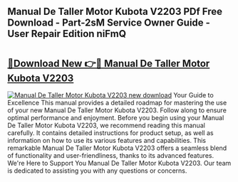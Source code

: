 ## Manual De Taller Motor Kubota V2203 PDf Free Download - Part-2sM Service Owner Guide - User Repair Edition niFmQ

# <h2><a href="http://bc88102.oget.top/?id=Manual+De+Taller+Motor+Kubota+V2203">🔗Download New 👉🔴 Manual De Taller Motor Kubota V2203</a></h2>

[![Manual De Taller Motor Kubota V2203 new download](https://i.imgur.com/5g1atiW.png)](http://bc88102.oget.top/?id=Manual+De+Taller+Motor+Kubota+V2203)
Your Guide to Excellence This manual provides a detailed roadmap for mastering the use of your new Manual De Taller Motor Kubota V2203. Follow along to ensure optimal performance and enjoyment. Before you begin using your Manual De Taller Motor Kubota V2203, we recommend reading this manual carefully. It contains detailed instructions for product setup, as well as information on how to use its various features and capabilities. This remarkable Manual De Taller Motor Kubota V2203 offers a seamless blend of functionality and user-friendliness, thanks to its advanced features. We're Here to Support You Manual De Taller Motor Kubota V2203. Our team is dedicated to assisting you with any questions or concerns.
